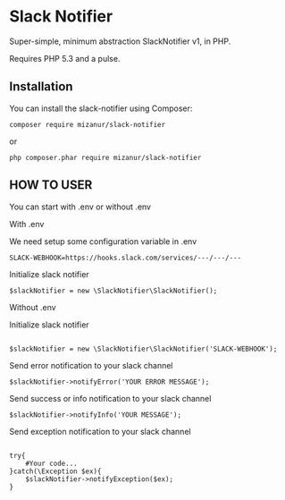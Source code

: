 Slack Notifier
================

Super-simple, minimum abstraction SlackNotifier v1, in PHP.

Requires PHP 5.3 and a pulse.

Installation
------------

You can install the slack-notifier using Composer:

```
composer require mizanur/slack-notifier
```
or
```
php composer.phar require mizanur/slack-notifier
```

HOW TO USER
-----------

You can start with .env or without .env

With .env

We need setup some configuration variable in .env
```
SLACK-WEBHOOK=https://hooks.slack.com/services/---/---/---
```

Initialize slack notifier
```
$slackNotifier = new \SlackNotifier\SlackNotifier();
```

Without .env

Initialize slack notifier
```

$slackNotifier = new \SlackNotifier\SlackNotifier('SLACK-WEBHOOK');
```

Send error notification to your slack channel
```
$slackNotifier->notifyError('YOUR ERROR MESSAGE');
```

Send success or info notification to your slack channel
```
$slackNotifier->notifyInfo('YOUR MESSAGE');
```

Send exception notification to your slack channel
```

try{
    #Your code...
}catch(\Exception $ex){
    $slackNotifier->notifyException($ex);
}
```
